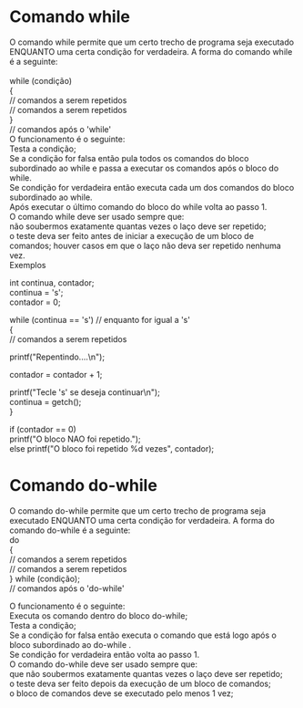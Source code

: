 <h1>Comando while</h1>
O comando while permite que um certo trecho de programa seja executado ENQUANTO uma certa condição for verdadeira. A forma do comando while é a seguinte:<br>
<br>while (condição)<br>
{<br>
// comandos a serem repetidos<br>
// comandos a serem repetidos<br>
}<br>
// comandos após o 'while'<br>
O funcionamento é o seguinte:<br>
Testa a condição;<br>
Se a  condição for falsa então pula todos os comandos do bloco subordinado ao while e passa a executar os comandos após o bloco do while.<br>
Se  condição for verdadeira então executa cada um dos comandos do bloco subordinado ao while.<br>
Após executar o último comando do bloco do while volta ao passo 1.<br>
O comando while deve ser usado sempre que:<br>
não soubermos exatamente quantas vezes o laço deve ser repetido;<br>
o teste deva ser feito antes de iniciar a execução de um bloco de comandos;
houver casos em que o laço não deva ser repetido nenhuma vez.<br>
Exemplos<br>
 
int continua, contador;<br>
continua = 's';<br>
contador = 0;<br>

while (continua == 's')  // enquanto for igual a 's'<br>
{<br>
// comandos a serem repetidos<br>

   printf("Repentindo....\n");<br>

   contador = contador + 1;<br>

   printf("Tecle 's' se deseja continuar\n");<br>
   continua = getch();<br>
}<br>

if (contador == 0)<br>
   printf("O bloco NAO foi repetido.");<br>
else printf("O bloco foi repetido %d vezes", contador);<br>

<h1>Comando do-while</h1>
O comando do-while permite que um certo trecho de programa seja executado ENQUANTO uma certa condição for verdadeira. A forma do comando do-while é a seguinte:<br>
do<br>
{<br>
// comandos a serem repetidos<br>
// comandos a serem repetidos<br>
} while (condição);<br>
// comandos após o 'do-while'<br>

O funcionamento é o seguinte:<br>
Executa os comando dentro do bloco do-while;<br>
Testa a condição;<br>
Se a  condição for falsa então executa o comando que está logo após o bloco subordinado ao do-while .<br>
Se  condição for verdadeira então volta ao passo 1.<br>
O comando do-while deve ser usado sempre que:<br>
que não soubermos exatamente quantas vezes o laço deve ser repetido;<br>
o teste deva ser feito depois da execução de um bloco de comandos;<br>
o bloco de comandos deve se executado pelo menos 1 vez;<br>
